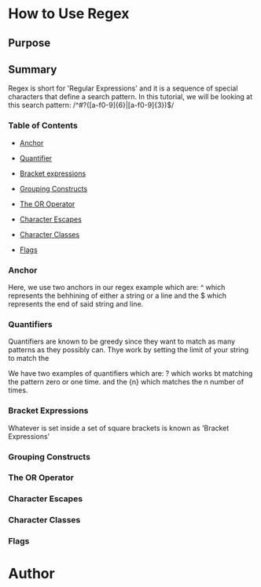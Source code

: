 # How to Use Regex

## Purpose 



## Summary

Regex is short for 'Regular Expressions' and it is a sequence of special characters that define a search pattern. In this tutorial, we will be looking at this search pattern: /^#?([a-f0-9]{6}|[a-f0-9]{3})$/

### Table of Contents 

- [Anchor](#anchor)  

- [Quantifier ](#quantifiers)

- [Bracket expressions](#bracket-expressions)

- [Grouping Constructs](#grouping-constructs)

- [The OR Operator](#the-or-operator)

- [Character Escapes](#character-escapes)

- [Character Classes](#character-classes)

- [Flags](#flags)

### Anchor

Here, we use two anchors in our regex example which are: ^ which represents the behhining of either a string or a line and the $ which represents the end of said string and line.
### Quantifiers

Quantifiers are  known to be greedy since they want to match as many patterns as they possibly can. Thye work by setting the limit of your string to match the 

We have two examples of quantifiers which are: ? which works bt matching the pattern zero or one time. and the {n} which matches the n number of times.


### Bracket Expressions  

Whatever is set inside a set of square brackets  is known as 'Bracket Expressions'


### Grouping Constructs 

### The OR Operator 

### Character Escapes

### Character Classes

### Flags

# Author